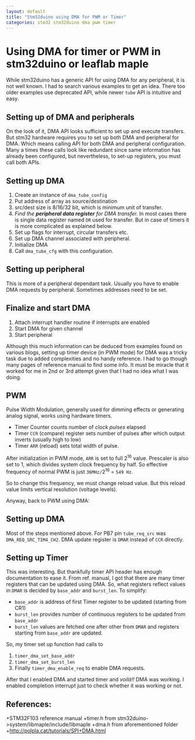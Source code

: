 ```yaml
---
layout: default
title: "Stm32duino using DMA for PWM or Timer"
categories: stm32 stm32duino dma pwm timer
---
```


# Using DMA for timer or PWM in stm32duino or leaflab maple
While stm32duino has a generic API for using DMA for any peripheral, 
it is not well known. I had to search various examples to get an idea.
There too older examples use deprecated API, while newer `tube` API  is 
intuitive and easy.

## Setting up of DMA and peripherals
On the look of it, DMA API looks sufficient to set up and execute 
transfers. But stm32 hardware requires you to set up both DMA and peripheral for DMA. Which means calling API for both DMA and peripheral configuration. Many a times these calls look like redundant since same information has already been configured, but nevertheless, to set-up registers, you must call both APIs.

## Setting up DMA
1. Create an instance of `dma_tube_config`
2. Put address of array as source/destination
3. src/dest size is 8/16/32 bit, which is minimum unit of transfer.
4. *Find the **peripheral data register** for DMA transfer.* In most cases there is single data register named `DR` used for transfer. But in case of timers it is more complicated as explained below.
5. Set up flags for interrupt, circular transfers etc. 
6. Set up DMA channel associated with peripheral.
7. Initialize DMA
8. Call `dma_tube_cfg` with this configuration.

## Setting up peripheral
This is more of a peripheral dependant task. Usually you have to enable DMA requests by peripheral. Sometimes addresses need to be set.

## Finalize and start DMA
1. Attach interrupt handler routine if interrupts are enabled
2. Start DMA for given channel
3. Start peripheral

Although this much information can be deduced from examples found on various blogs, setting up timer device (in PWM mode) for DMA was a tricky task due to added complexities and no handy reference. I had to go though many pages of reference manual to find some info. It must be miracle that it worked for me in  2nd or 3rd attempt given that I had no idea what I was doing.

## PWM
Pulse Width Modulation, generally used for dimming effects or generating analog signal, works using hardware timers. 
* Timer Counter counts number of *clock pulses* elapsed
* Timer `CCR` (compare) register sets number of pulses after which output inverts (usually high
to low)
* Timer `ARR` (reload) sets total width of pulse.

After initialization in PWM mode, `ARR` is set to full 2<sup>16</sup> value. Prescaler is also set to 1, which divides system clock frequency by half. So effective 
frequency of normal PWM is just `36MHz/`2<sup>16</sup> = `549 Hz`.

So to change this frequency, we must change reload value. But this reload value limits vertical resolution (voltage levels).

Anyway, back to PWM using DMA:
## Setting up DMA
Most of the steps mentioned above. For PB7 pin `tube_req_src` was 
`DMA_REQ_SRC_TIM4_CH2`. DMA update register is `DMAR` instead of `CCR` directly.

## Setting up Timer
This was interesting. But thankfully timer API header has enough documentation to ease it. From ref. manual, I got that there are many timer registers that can be updated using DMA. So, what registers reflect values in `DMAR` is decided by `base_addr` and `burst_len`. To simplify:

* `base_addr` is address of first Timer register to be updated (starting from CR1)
* `burst_len` provides number of continuous registers to be updated from `base_addr`
* `burst_len` values are fetched one after other from `DMAR` and registers starting from `base_addr` are updated.

So, my timer set up function had calls to 
1. `timer_dma_set_base_addr`
2. `timer_dma_set_burst_len`
3. Finally `timer_dma_enable_req` to enable DMA requests.

After that I enabled DMA and started timer and *voilà!!* DMA was working. I enabled completion interrupt just to check whether it was working or not.

## References:
+STM32F103 reference manual
+timer.h from stm32duino->system/libmaple/include/libmaple
+dma.h from aforementioned folder
+http://polpla.cat/tutorials/SPI+DMA.html




